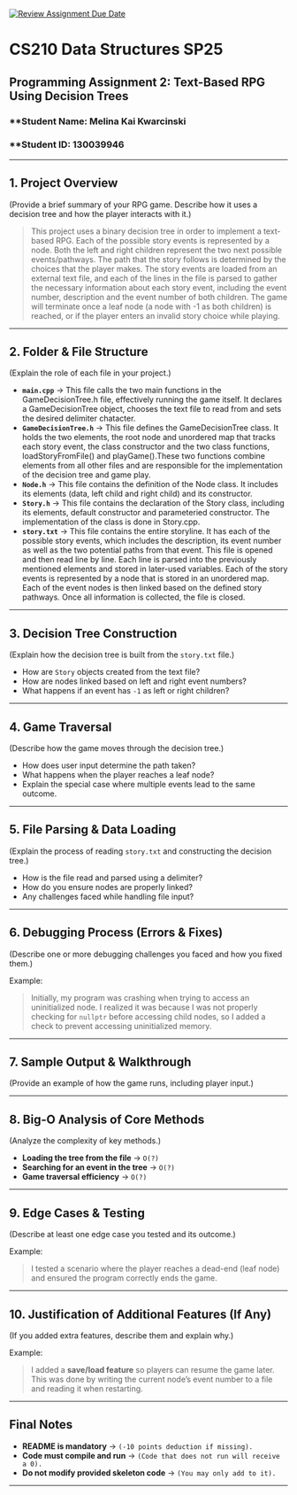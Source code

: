 [![Review Assignment Due Date](https://classroom.github.com/assets/deadline-readme-button-22041afd0340ce965d47ae6ef1cefeee28c7c493a6346c4f15d667ab976d596c.svg)](https://classroom.github.com/a/jIKk4bke)
# CS210 Data Structures SP25
## Programming Assignment 2: Text-Based RPG Using Decision Trees

### **Student Name: Melina Kai Kwarcinski  
### **Student ID: 130039946  

---

## **1. Project Overview**
(Provide a brief summary of your RPG game. Describe how it uses a decision tree and how the player interacts with it.)

> This project uses a binary decision tree in order to implement a text-based RPG. Each of the possible story events is represented by a node. Both the left and right children represent the two next possible events/pathways. The path that the story follows is determined by the choices that the player makes. The story events are loaded from an external text file, and each of the lines in the file is parsed to gather the necessary information about each story event, including the event number, description and the event number of both children. The game will terminate once a leaf node (a node with -1 as both children) is reached, or if the player enters an invalid story choice while playing. 

---

## **2. Folder & File Structure**
(Explain the role of each file in your project.)

- **`main.cpp`** → This file calls the two main functions in the GameDecisionTree.h file, effectively running the game itself. It declares a GameDecisionTree object, chooses the text file to read from and sets the desired delimiter chatacter.  
- **`GameDecisionTree.h`** → This file defines the GameDecisionTree class. It holds the two elements, the root node and unordered map that tracks each story event, the class constructor and the two class functions, loadStoryFromFile() and playGame().These two functions combine elements from all other files and are responsible for the implementation of the decision tree and game play.  
- **`Node.h`** → This file contains the definition of the Node class. It includes its elements (data, left child and right child) and its constructor.  
- **`Story.h`** → This file contains the declaration of the Story class, including its elements, default constructor and parameteried constructor. The implementation of the class is done in Story.cpp.
- **`story.txt`** → This file contains the entire storyline. It has each of the possible story events, which includes the description, its event number as well as the two potential paths from that event. This file is opened and then read line by line. Each line is parsed into the previously mentioned elements and stored in later-used variables. Each of the story events is represented by a node that is stored in an unordered map. Each of the event nodes is then linked based on the defined story pathways. Once all information is collected, the file is closed.

---

## **3. Decision Tree Construction**
(Explain how the decision tree is built from the `story.txt` file.)

- How are `Story` objects created from the text file?  
- How are nodes linked based on left and right event numbers?  
- What happens if an event has `-1` as left or right children?  

---

## **4. Game Traversal**
(Describe how the game moves through the decision tree.)

- How does user input determine the path taken?  
- What happens when the player reaches a leaf node?  
- Explain the special case where multiple events lead to the same outcome.  

---

## **5. File Parsing & Data Loading**
(Explain the process of reading `story.txt` and constructing the decision tree.)

- How is the file read and parsed using a delimiter?  
- How do you ensure nodes are properly linked?  
- Any challenges faced while handling file input?  

---

## **6. Debugging Process (Errors & Fixes)**
(Describe one or more debugging challenges you faced and how you fixed them.)

Example:
> Initially, my program was crashing when trying to access an uninitialized node. I realized it was because I was not properly checking for `nullptr` before accessing child nodes, so I added a check to prevent accessing uninitialized memory.

---

## **7. Sample Output & Walkthrough**
(Provide an example of how the game runs, including player input.)

---

## **8. Big-O Analysis of Core Methods**
(Analyze the complexity of key methods.)

- **Loading the tree from the file** → `O(?)`  
- **Searching for an event in the tree** → `O(?)`  
- **Game traversal efficiency** → `O(?)`  

---

## **9. Edge Cases & Testing**
(Describe at least one edge case you tested and its outcome.)

Example:
> I tested a scenario where the player reaches a dead-end (leaf node) and ensured the program correctly ends the game.

---

## **10. Justification of Additional Features (If Any)**
(If you added extra features, describe them and explain why.)

Example:
> I added a **save/load feature** so players can resume the game later. This was done by writing the current node’s event number to a file and reading it when restarting.

---

## **Final Notes**
- **README is mandatory** → `(-10 points deduction if missing).`  
- **Code must compile and run** → `(Code that does not run will receive a 0).`  
- **Do not modify provided skeleton code** → `(You may only add to it).`  

---
